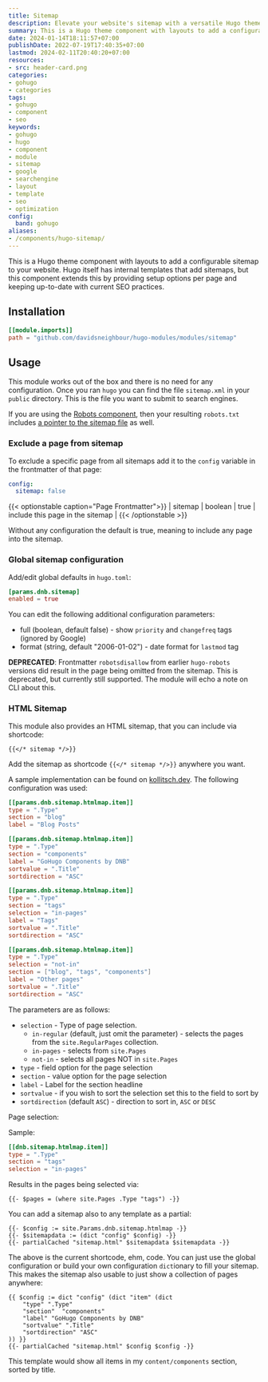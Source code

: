 ```yaml
---
title: Sitemap
description: Elevate your website's sitemap with a versatile Hugo theme component. Customizable setup options per page. Discover more!
summary: This is a Hugo theme component with layouts to add a configurable sitemap to your website. Hugo itself has internal templates that add sitemaps, but this component extends this by providing setup options per page and keeping up-to-date with current SEO practices.
date: 2024-01-14T18:11:57+07:00
publishDate: 2022-07-19T17:40:35+07:00
lastmod: 2024-02-11T20:40:20+07:00
resources:
- src: header-card.png
categories:
- gohugo
- categories
tags:
- gohugo
- component
- seo
keywords:
- gohugo
- hugo
- component
- module
- sitemap
- google
- searchengine
- layout
- template
- seo
- optimization
config:
  band: gohugo
aliases:
- /components/hugo-sitemap/
---
```


This is a Hugo theme component with layouts to add a configurable sitemap to your website. Hugo itself has internal templates that add sitemaps, but this component extends this by providing setup options per page and keeping up-to-date with current SEO practices.

## Installation

```toml
[[module.imports]]
path = "github.com/davidsneighbour/hugo-modules/modules/sitemap"
```

## Usage

This module works out of the box and there is no need for any configuration. Once you ran `hugo` you can find the file `sitemap.xml` in your `public` directory. This is the file you want to submit to search engines.

If you are using the [Robots component](https://kollitsch.dev/gohugo/robots/), then your resulting `robots.txt` includes [a pointer to the sitemap file](https://developers.google.com/search/docs/crawling-indexing/sitemaps/build-sitemap?hl=en#addsitemap) as well.

### Exclude a page from sitemap

To exclude a specific page from all sitemaps add it to the `config` variable in the frontmatter of that page:

```yaml
config:
  sitemap: false
```

{{< optionstable caption="Page Frontmatter">}}
| sitemap | boolean | true | include this page in the sitemap |
{{< /optionstable >}}

Without any configuration the default is true, meaning to include any page into the sitemap.

### Global sitemap configuration

Add/edit global defaults in `hugo.toml`:

```toml
[params.dnb.sitemap]
enabled = true
```

You can edit the following additional configuration parameters:

* full (boolean, default false) - show `priority` and `changefreq` tags (ignored by Google)
* format (string, default "2006-01-02") - date format for `lastmod` tag

**DEPRECATED**: Frontmatter `robotsdisallow` from earlier `hugo-robots` versions did result in the page being omitted from the sitemap. This is deprecated, but currently still supported. The module will echo a note on CLI about this.

### HTML Sitemap

This module also provides an HTML sitemap, that you can include via shortcode:

```go-html-template
{{</* sitemap */>}}
```

Add the sitemap as shortcode `{{</* sitemap */>}}` anywhere you want.

A sample implementation can be found on [kollitsch.dev](https://kollitsch.dev/sitemap/). The following configuration was used:

```toml
[[params.dnb.sitemap.htmlmap.item]]
type = ".Type"
section = "blog"
label = "Blog Posts"

[[params.dnb.sitemap.htmlmap.item]]
type = ".Type"
section = "components"
label = "GoHugo Components by DNB"
sortvalue = ".Title"
sortdirection = "ASC"

[[params.dnb.sitemap.htmlmap.item]]
type = ".Type"
section = "tags"
selection = "in-pages"
label = "Tags"
sortvalue = ".Title"
sortdirection = "ASC"

[[params.dnb.sitemap.htmlmap.item]]
type = ".Type"
selection = "not-in"
section = ["blog", "tags", "components"]
label = "Other pages"
sortvalue = ".Title"
sortdirection = "ASC"
```

The parameters are as follows:

* `selection` - Type of page selection.
  * `in-regular` (default, just omit the parameter) - selects the pages from the `site.RegularPages` collection.
  * `in-pages` - selects from `site.Pages`
  * `not-in` - selects all pages NOT in `site.Pages`
* `type` - field option for the page selection
* `section` - value option for the page selection
* `label` - Label for the section headline
* `sortvalue` - if you wish to sort the selection set this to the field to sort by
* `sortdirection` (default `ASC`) - direction to sort in, `ASC` or `DESC`

Page selection:

Sample:

```toml
[[dnb.sitemap.htmlmap.item]]
type = ".Type"
section = "tags"
selection = "in-pages"
```

Results in the pages being selected via:

```go-html-template
{{- $pages = (where site.Pages .Type "tags") -}}
```

You can add a sitemap also to any template as a partial:

```go-html-template
{{- $config := site.Params.dnb.sitemap.htmlmap -}}
{{- $sitemapdata := (dict "config" $config) -}}
{{- partialCached "sitemap.html" $sitemapdata $sitemapdata -}}
```

The above is the current shortcode, ehm, code. You can just use the global configuration or build your own configuration `dict`ionary to fill your sitemap. This makes the sitemap also usable to just show a collection of pages anywhere:

```go-html-template
{{ $config := dict "config" (dict "item" (dict
    "type" ".Type"
    "section"  "components"
    "label" "GoHugo Components by DNB"
    "sortvalue" ".Title"
    "sortdirection" "ASC"
)) }}
{{- partialCached "sitemap.html" $config $config -}}
```

This template would show all items in my `content/components` section, sorted by title.
